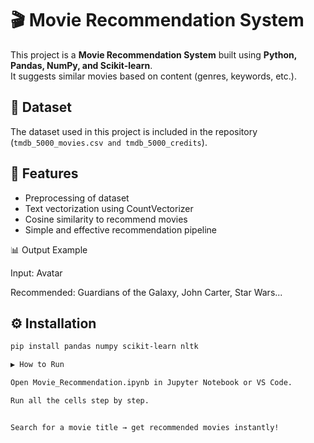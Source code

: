# 🎬 Movie Recommendation System

This project is a **Movie Recommendation System** built using **Python, Pandas, NumPy, and Scikit-learn**.  
It suggests similar movies based on content (genres, keywords, etc.).

## 📂 Dataset
The dataset used in this project is included in the repository (`tmdb_5000_movies.csv and tmdb_5000_credits`).


## 🚀 Features
- Preprocessing of dataset
- Text vectorization using CountVectorizer
- Cosine similarity to recommend movies
- Simple and effective recommendation pipeline

📊 Output Example

Input: Avatar

Recommended: Guardians of the Galaxy, John Carter, Star Wars...

## ⚙️ Installation
```bash
pip install pandas numpy scikit-learn nltk

▶️ How to Run

Open Movie_Recommendation.ipynb in Jupyter Notebook or VS Code.

Run all the cells step by step.


Search for a movie title → get recommended movies instantly!



